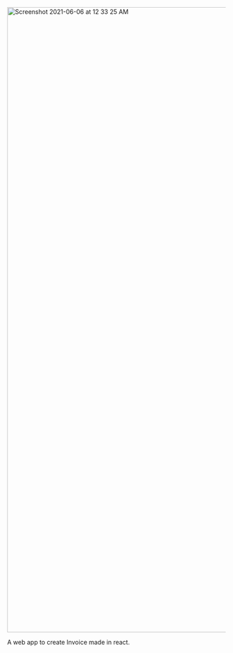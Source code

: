 <img width="1440" alt="Screenshot 2021-06-06 at 12 33 25 AM" src="https://user-images.githubusercontent.com/46523500/120902602-dc4a1480-c65e-11eb-80de-663aef6342ce.png">

A web app to create Invoice made in react.
